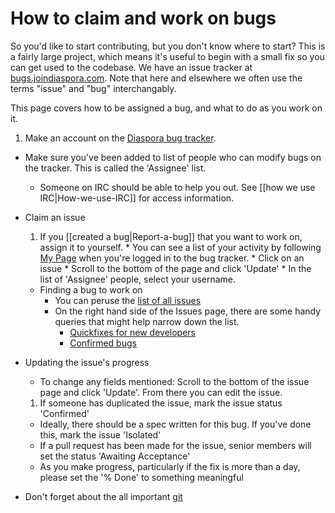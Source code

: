 # How to claim and work on bugs

So you'd like to start contributing, but you don't know where to start? This is a fairly large project,
which means it's useful to begin with a small fix so you can get used to the codebase. We have an issue tracker 
at <a href="http://bugs.joindiaspora.com" target="_blank">bugs.joindiaspora.com</a>. Note that here
and elsewhere we often use the terms "issue" and "bug" interchangably.

This page covers how to be assigned a bug, and what to do as you work on it.

1. Make an account on the <a href="http://bugs.joindiaspora.com/account/register" target="_blank">Diaspora bug tracker</a>.
* Make sure you've been added to list of people who can modify bugs on the tracker. This is called the 'Assignee' list.
    * Someone on IRC should be able to help you out. See [[how we use IRC|How-we-use-IRC]] for access information.
* Claim an issue
    1. If you [[created a bug|Report-a-bug]] that you want to work on, assign it to yourself.
      * You can see a list of your activity by following <a href="http://bugs.joindiaspora.com/my/page" target="_blank">My Page</a> when you're logged in to the bug tracker.
      * Click on an issue
      * Scroll to the bottom of the page and click 'Update'
      * In the list of 'Assignee' people, select your username.
    * Finding a bug to work on
        * You can peruse the <a href="http://bugs.joindiaspora.com/projects/diaspora/issues" target="_blank">list of all issues</a>
        * On the right hand side of the Issues page, there are some handy queries that might help narrow down the list.
          * <a href="http://bugs.joindiaspora.com/projects/diaspora/issues?query_id=7" target="_blank">Quickfixes for new developers</a>
          * <a href="http://bugs.joindiaspora.com/projects/diaspora/issues?query_id=5" target="_blank">Confirmed bugs</a>
* Updating the issue's progress

   * To change any fields mentioned: Scroll to the bottom of the issue page and click 'Update'. From there you can edit the issue.
 
   1. If someone has duplicated the issue, mark the issue status 'Confirmed'
    * Ideally, there should be a spec written for this bug. If you've done this, mark the issue 'Isolated'
    * If a pull request has been made for the issue, senior members will set the status 'Awaiting Acceptance'
    * As you make progress, particularly if the fix is more than a day, please set the '% Done' to something meaningful
 * Don't forget about the all important [git](https://github.com/diaspora/diaspora/wiki/Git-Workflow)